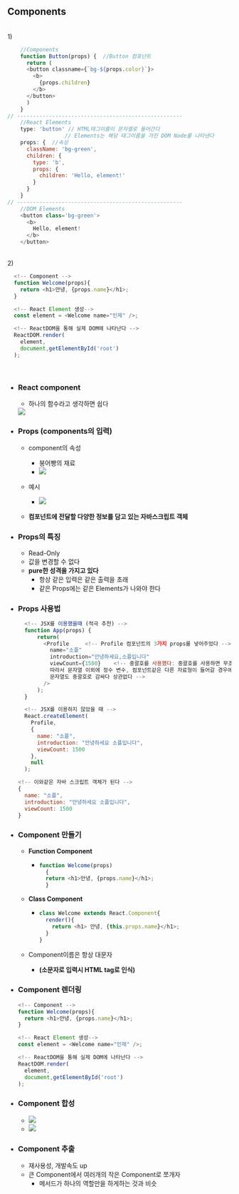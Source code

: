 ## Components

<br/>
1)

``` javascript
    //Components
    function Button(props) {  //Button 컴포넌트
      return (
      <button classname={`bg-${props.color}`}>
        <b>
          {props.children}
        </b>
      </button>
      )
    }
// ----------------------------------------------------
    //React Elements
    type: 'button' // HTML태그이름이 문자열로 들어간다
                  // Elements는 해당 태그이름을 가진 DOM Node를 나타낸다
    props: {  //속성
      className: 'bg-green',
      children: {
        type: 'b',
        props: {
          children: 'Hello, element!'
        }
      }
    }
// ----------------------------------------------------
    //DOM Elements
    <button class='bg-green'>
      <b>
        Hello, element!
      </b>
    </button>
```

<br/>
2)

``` javascript
  <!-- Component -->
  function Welcome(props){
    return <h1>안녕, {props.name}</h1>;
  }

  <!-- React Element 생성-->
  const element = <Welcome name="인제" />;

  <!-- ReactDOM을 통해 실제 DOM에 나타난다 -->
  ReactDOM.render(
    element,
    document,getElementById('root')
  );
  ```

<br/>

- ### React component
  - 하나의 함수라고 생각하면 쉽다
  <img src="../imagefile/9.jpeg">


- ### Props (components의 입력)
  - component의 속성
    - 붕어빵의 재료
    - <img src="../imagefile/10.png">

  - 예시
    - <img src="../imagefile/11.png">

  - **컴포넌트에 전달할 다양한 정보를 담고 있는 자바스크립트 객체**

- ### Props의 특징
  - Read-Only
  - 값을 변경할 수 없다
  - **pure한 성격을 가지고 있다**
    - 항상 같은 입력은 같은 출력을 초래
    - 같은 Props에는 같은 Elements가 나와야 한다
  
- ### Props 사용법
  ``` javascript
    <!-- JSX를 이용했을때 (적극 추천) -->
    function App(props) {
        return(
          <Profile     <!-- Profile 컴포넌트의 3가지 props를 넣어주었다 -->
            name="소플"
            introduction="안녕하세요,소플입니다"
            viewCount={1500}    <!-- 중괄호를 사용했다: 중괄호를 사용하면 무조건 자바스크립트 코드가 들어간다 
            따라서 문자열 이외에 정수 변수, 컴포넌트같은 다른 자료형이 들어갈 경우에는 중괄호를 해야한다
            문자열도 중괄호로 감싸다 상관없다 -->
          />
        );
    }

    <!-- JSX를 이용하지 않았을 때 -->
    React.createElement(
      Profile,
      {
        name: "소플",
        introduction: "안녕하세요 소플입니다",
        viewCount: 1500
      },
      null
    );
  ```

  ``` javascript
  <!-- 이와같은 자바 스크립트 객체가 된다 -->
  {
    name: "소플",
    introduction: "안녕하세요 소플입니다",
    viewCount: 1500
  }
  ```

- ### Component 만들기
  - **Function Component**
    - ``` javascript
      function Welcome(props)
        { 
        return <h1>안녕, {props.name}</h1>;
        }
      ```

  - **Class Component**
    - ``` javascript
      class Welcome extends React.Component{
        render(){
          return <h1> 안녕, {this.props.name}</h1>;
        }
      }
      ```
  - Component이름은 항상 대문자
    - **(소문자로 입력시 HTML tag로 인식)**

- ### Component 렌더링
  ``` javascript
  <!-- Component -->
  function Welcome(props){
    return <h1>안녕, {props.name}</h1>;
  }

  <!-- React Element 생성-->
  const element = <Welcome name="인제" />;

  <!-- ReactDOM을 통해 실제 DOM에 나타난다 -->
  ReactDOM.render(
    element,
    document,getElementById('root')
  );
  ```

- ### Component 합성
  - <img src="../imagefile/12.png">
  - <img src="../imagefile/13.png">

- ### Component 추출
  - 재사용성, 개발속도 up
  - 큰 Component에서 여러개의 작은 Component로 쪼개자
    - 메서드가 하나의 역할만을 하게하는 것과 비슷